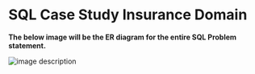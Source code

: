 # SQL Case Study Insurance Domain

**The below image will be the ER diagram for the entire SQL Problem statement.**

![image description](C:\Users\nisha\OneDrive\Documents\PythonAnalytics\KT-SQL-DA\viva\Insurance.drawio.png)
